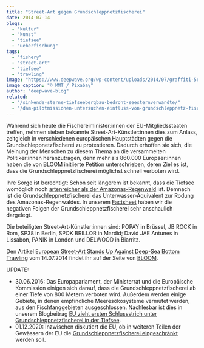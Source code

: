 ```yaml
---
title: "Street-Art gegen Grundschleppnetzfischerei"
date: 2014-07-14
blogs: 
  - "kultur"
  - "kunst"
  - "tiefsee"
  - "ueberfischung"
tags: 
  - "fishery"
  - "street-art"
  - "tiefsee"
  - "trawling"
image: "https://www.deepwave.org/wp-content/uploads/2014/07/graffiti-569265_1920.jpg"
image_caption: "© MMT / Pixabay"
author: "deepwave-blog"
related: 
  - "/sinkende-sterne-tiefseebergbau-bedroht-seesternverwandte/"
  - "/dam-pilotmissionen-untersuchen-einfluss-von-grundschleppnetz-fischerei-auf-meeresschutzgebiete-in-nord-und-ostsee/"
---
```


Während sich heute die Fischereiminister:innen der EU-Mitgliedsstaaten treffen, nehmen sieben bekannte Street-Art-Künstler:innen dies zum Anlass, zeitgleich in verschiedenen europäischen Hauptstädten gegen die Grundschleppnetzfischerei zu protestieren. Dadurch erhoffen sie sich, die Meinung der Menschen zu diesem Thema an die versammelten Politiker:innen heranzutragen, denn mehr als 860.000 Europäer:innen haben die von [BLOOM](http://www.bloomassociation.org/) initiierte [Petition](http://www.bloomassociation.org/en/european-street-art-stands-up-against-deep-sea-bottom-trawling/) unterschrieben, deren Ziel es ist, dass die Grundschleppnetzfischerei möglichst schnell verboten wird.

Ihre Sorge ist berechtigt: Schon seit längerem ist bekannt, dass die Tiefsee womöglich noch [artenreicher als der Amazonas-Regenwald](https://www.deepwave.org/sinkende-sterne-tiefseebergbau-bedroht-seesternverwandte/) ist. Demnach ist die Grundschleppnetzfischerei das Unterwasser-Äquivalent zur Rodung des Amazonas-Regenwaldes. In unserem [Factsheet](https://www.deepwave.org/wp-content/uploads/2016/07/DWfacts_Grundschleppnetzfischerei_2016.pdf) haben wir die negativen Folgen der Grundschleppnetzfischerei sehr anschaulich dargelegt.

Die beteiligten Street-Art-Künstler:innen sind: POPAY in Brüssel, JB ROCK in Rom, SP38 in Berlin, SPOK BRILLOR in Mardid; David JAE Antunes in Lissabon, PANIK in London und DELWOOD in Biarritz.

Den Artikel [European Street-Art Stands Up Against Deep-Sea Bottom Trawling](http://www.bloomassociation.org/en/european-street-art-stands-up-against-deep-sea-bottom-trawling/) vom 14.07.2014 findet ihr auf der Seite von [BLOOM](http://www.bloomassociation.org/).

UPDATE:

- 30.06.2016: Das Europaparlament, der Ministerrat und die Europäische Kommission einigen sich darauf, dass die Grundschleppnetzfischerei ab einer Tiefe von 800 Metern verboten wird. Außerdem werden einige Gebiete, in denen empfindliche Meeresökosysteme vermutet werden, aus den Fischfanggebieten ausgeschlossen. Nachlesbar ist dies in unserem Blogbeitrag [EU zieht ersten Schlussstrich unter Grundschleppnetzfischerei in der Tiefsee](https://www.deepwave.org/?p=1503).
- 01.12.2020: Inzwischen diskutiert die EU, ob in weiteren Teilen der Gewässern der EU die [Grundschleppnetzfischerei eingeschränkt](https://www.deepwave.org/dam-pilotmissionen-untersuchen-einfluss-von-grundschleppnetz-fischerei-auf-meeresschutzgebiete-in-nord-und-ostsee/) werden soll.

